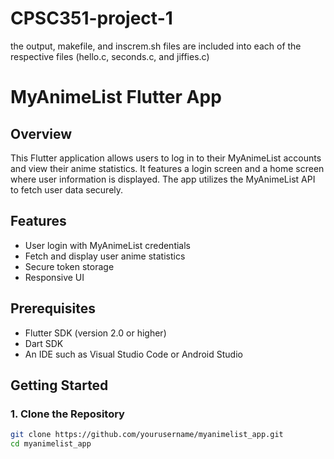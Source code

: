 # CPSC351-project-1


the output, makefile, and inscrem.sh files are included into each of the respective files (hello.c, seconds.c, and jiffies.c)


# MyAnimeList Flutter App

## Overview

This Flutter application allows users to log in to their MyAnimeList accounts and view their anime statistics. It features a login screen and a home screen where user information is displayed. The app utilizes the MyAnimeList API to fetch user data securely.

## Features

- User login with MyAnimeList credentials
- Fetch and display user anime statistics
- Secure token storage
- Responsive UI

## Prerequisites

- Flutter SDK (version 2.0 or higher)
- Dart SDK
- An IDE such as Visual Studio Code or Android Studio

## Getting Started

### 1. Clone the Repository

```bash
git clone https://github.com/yourusername/myanimelist_app.git
cd myanimelist_app

